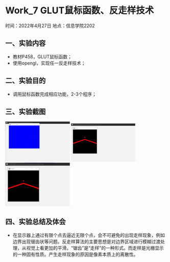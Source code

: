 # Work_7  GLUT鼠标函数、反走样技术

时间：2022年4月27日
地点：信息学院2202


## 一、实验内容

* 教材P458，GLUT鼠标函数；
* 使用opengl，实现任一反走样技术；


## 二、实验目的

* 调用鼠标函数完成相应功能，2-3个程序；

## 三、实验截图
<img src="7_1.png" width="40%">
<img src="7_2.png" width="40%">
<img src="7_3.png" width="40%">

## 四、实验总结及体会

* 在显示器上通过有限个点去逼近无限个点，会不可避免的出现走样现象，例如边界出现锯齿状等问题。反走样算法的主要思想是对边界区域进行模糊过渡处理，从视觉上看更加的平滑。“锯齿”是“走样”的一种形式。而走样是光栅显示的一种固有性质。产生走样现象的原因是像素本质上的离散性。